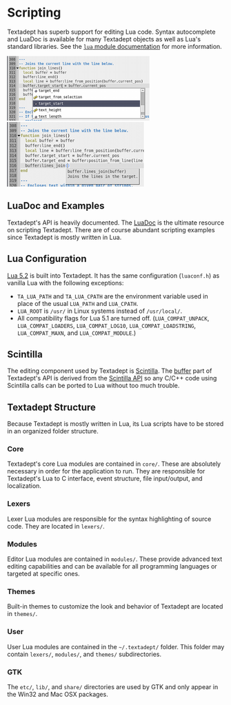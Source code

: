 # Scripting

Textadept has superb support for editing Lua code. Syntax autocomplete and
LuaDoc is available for many Textadept objects as well as Lua's standard
libraries. See the [`lua` module documentation][] for more information.

![Adeptsense ta](images/adeptsense_ta.png)
&nbsp;&nbsp;&nbsp;&nbsp;
![Adeptsense tadoc](images/adeptsense_tadoc.png)

[`lua` module documentation]: api/_M.lua.html

## LuaDoc and Examples

Textadept's API is heavily documented. The [LuaDoc][] is the ultimate resource
on scripting Textadept. There are of course abundant scripting examples since
Textadept is mostly written in Lua.

[LuaDoc]: api/index.html

## Lua Configuration

[Lua 5.2][] is built into Textadept. It has the same configuration (`luaconf.h`)
as vanilla Lua with the following exceptions:

* `TA_LUA_PATH` and `TA_LUA_CPATH` are the environment variable used in place of
  the usual `LUA_PATH` and `LUA_CPATH`.
* `LUA_ROOT` is `/usr/` in Linux systems instead of `/usr/local/`.
* All compatibility flags for Lua 5.1 are turned off. (`LUA_COMPAT_UNPACK`,
  `LUA_COMPAT_LOADERS`, `LUA_COMPAT_LOG10`, `LUA_COMPAT_LOADSTRING`,
  `LUA_COMPAT_MAXN`, and `LUA_COMPAT_MODULE`.)

[Lua 5.2]: http://www.lua.org/manual/5.2/

## Scintilla

The editing component used by Textadept is [Scintilla][]. The [buffer][] part of
Textadept's API is derived from the [Scintilla API][] so any C/C++ code using
Scintilla calls can be ported to Lua without too much trouble.

[Scintilla]: http://scintilla.org
[buffer]: api/buffer.html
[Scintilla API]: http://scintilla.org/ScintillaDoc.html

## Textadept Structure

Because Textadept is mostly written in Lua, its Lua scripts have to be stored in
an organized folder structure.

### Core

Textadept's core Lua modules are contained in `core/`. These are absolutely
necessary in order for the application to run. They are responsible for
Textadept's Lua to C interface, event structure, file input/output, and
localization.

### Lexers

Lexer Lua modules are responsible for the syntax highlighting of source code.
They are located in `lexers/`.

### Modules

Editor Lua modules are contained in `modules/`. These provide advanced text
editing capabilities and can be available for all programming languages or
targeted at specific ones.

### Themes

Built-in themes to customize the look and behavior of Textadept are located in
`themes/`.

### User

User Lua modules are contained in the `~/.textadept/` folder. This folder may
contain `lexers/`, `modules/`, and `themes/` subdirectories.

### GTK

The `etc/`, `lib/`, and `share/` directories are used by GTK and only appear in
the Win32 and Mac OSX packages.
